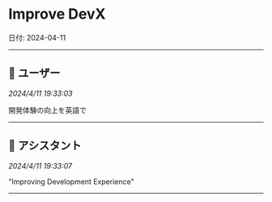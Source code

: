 # Improve DevX

日付: 2024-04-11

---

## 👤 ユーザー
*2024/4/11 19:33:03*

開発体験の向上を英語で

---

## 🤖 アシスタント
*2024/4/11 19:33:07*

"Improving Development Experience"

---
